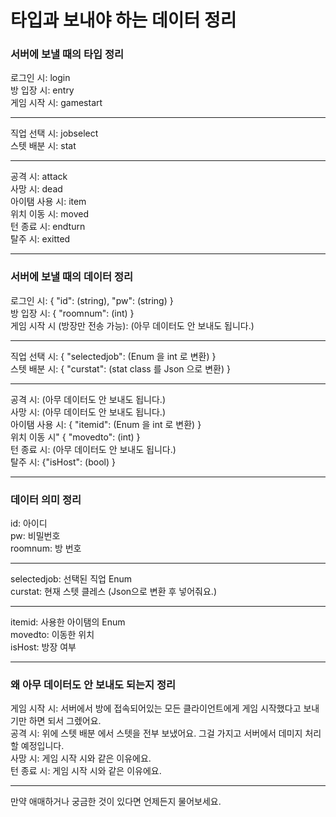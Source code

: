 # 타입과 보내야 하는 데이터 정리

### 서버에 보낼 때의 타입 정리

로그인 시: login<br>
방 입장 시: entry<br>
게임 시작 시: gamestart<br>
* * * 
직업 선택 시: jobselect<br>
스텟 배분 시: stat<br>
* * *
공격 시: attack<br>
사망 시: dead<br>
아이탬 사용 시: item<br>
위치 이동 시: moved<br>
턴 종료 시: endturn<br>
탈주 시: exitted<br>

* * *

### 서버에 보낼 때의 데이터 정리

로그인 시: { "id": (string), "pw": (string) }<br>
방 입장 시: { "roomnum": (int) }<br>
게임 시작 시 (방장만 전송 가능): (아무 데이터도 안 보내도 됩니다.)<br>
* * *
직업 선택 시: { "selectedjob": (Enum 을 int 로 변환) }<br>
스텟 배분 시: { "curstat": (stat class 를 Json 으로 변환) }<br>
* * *
공격 시: (아무 데이터도 안 보내도 됩니다.)<br>
사망 시: (아무 데이터도 안 보내도 됩니다.)<br>
아이탬 사용 시: { "itemid": (Enum 을 int 로 변환) }<br>
위치 이동 시" { "movedto": (int) }<br>
턴 종료 시: (아무 데이터도 안 보내도 됩니다.)<br>
탈주 시: {"isHost": (bool) }<br>

* * *

### 데이터 의미 정리

id: 아이디<br>
pw: 비밀번호<br>
roomnum: 방 번호<br>
* * *
selectedjob: 선택된 직업 Enum<br>
curstat: 현재 스텟 클레스 (Json으로 변환 후 넣어줘요.)<br>
* * *
itemid: 사용한 아이탬의 Enum<br>
movedto: 이동한 위치<br>
isHost: 방장 여부<br>

* * *

### 왜 아무 데이터도 안 보내도 되는지 정리

게임 시작 시: 서버에서 방에 접속되어있는 모든 클라이언트에게 게임 시작했다고 보내기만 하면 되서 그렜어요.<br>
공격 시: 위에 스텟 배분 에서 스텟을 전부 보냈어요. 그걸 가지고 서버에서 데미지 처리 할 예정입니다.<br>
사망 시: 게임 시작 시와 같은 이유에요.<br>
턴 종료 시: 게임 시작 시와 같은 이유에요.<br>

* * *

만약 애매하거나 궁금한 것이 있다면 언제든지 물어보세요.
